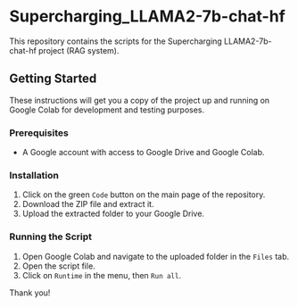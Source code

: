 # Supercharging_LLAMA2-7b-chat-hf

This repository contains the scripts for the Supercharging LLAMA2-7b-chat-hf project (RAG system).

## Getting Started

These instructions will get you a copy of the project up and running on Google Colab for development and testing purposes.

### Prerequisites

- A Google account with access to Google Drive and Google Colab.

### Installation

1. Click on the green `Code` button on the main page of the repository.
2. Download the ZIP file and extract it.
3. Upload the extracted folder to your Google Drive.

### Running the Script

1. Open Google Colab and navigate to the uploaded folder in the `Files` tab.
2. Open the script file.
3. Click on `Runtime` in the menu, then `Run all`.


Thank you!
